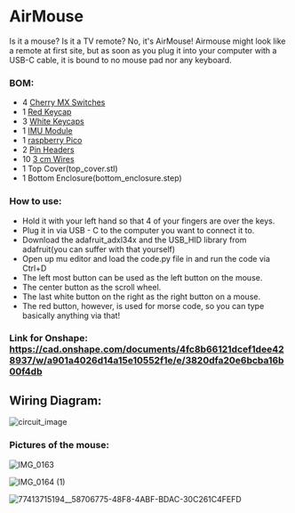 # AirMouse
Is it a mouse? Is it a TV remote? No, it's AirMouse! Airmouse might look like a remote at first site, but as soon as you plug it into your computer with a USB-C cable, it is bound to no mouse pad nor any keyboard. 
### BOM:
- 4 [Cherry MX Switches](https://www.aliexpress.us/item/3256806239135691.html?src=google&pdp_npi=4%40dis%21USD%2117.28%2117.28%21%21%21%21%21%40%2112000037120671469%21ppc%21%21%21&src=google&albch=shopping&acnt=708-803-3821&isdl=y&slnk=&plac=&mtctp=&albbt=Google_7_shopping&aff_platform=google&aff_short_key=UneMJZVf&gclsrc=aw.ds&albagn=888888&ds_e_adid=&ds_e_matchtype=&ds_e_device=c&ds_e_network=x&ds_e_product_group_id=&ds_e_product_id=en3256806239135691&ds_e_product_merchant_id=768805967&ds_e_product_country=US&ds_e_product_language=en&ds_e_product_channel=online&ds_e_product_store_id=&ds_url_v=2&albcp=20546179873&albag=&isSmbAutoCall=false&needSmbHouyi=false&gad_source=1&gad_campaignid=17337505674&gbraid=0AAAAAD6I-hGNpoJo-p6Pjvpmmr7w_2tnO&gclid=CjwKCAjw1dLDBhBoEiwAQNRiQSKCNz0dhiCE1Zw832gTx1BfP9YT6K5WxQJFqigNoPnF4y-wD6swKRoCVI8QAvD_BwE&gatewayAdapt=glo2usa)
- 1 [Red Keycap](https://www.aliexpress.us/item/2251832656064603.html?spm=a2g0o.productlist.main.2.7cdf5af9LvtKDq&algo_pvid=56f986a6-8698-4a1d-b8ec-ce69b1542851&algo_exp_id=56f986a6-8698-4a1d-b8ec-ce69b1542851-1&pdp_ext_f=%7B%22order%22%3A%2277%22%2C%22eval%22%3A%221%22%7D&pdp_npi=4%40dis%21USD%213.99%213.74%21%21%213.99%213.74%21%40210330dd17525017763317617e28f3%2110000001467765233%21sea%21US%216288248210%21X&curPageLogUid=1wpTJcdyf9uC&utparam-url=scene%3Asearch%7Cquery_from%3A)
- 3 [White Keycaps](https://www.aliexpress.us/item/2251832656064603.html?spm=a2g0o.productlist.main.2.7cdf5af9LvtKDq&algo_pvid=56f986a6-8698-4a1d-b8ec-ce69b1542851&algo_exp_id=56f986a6-8698-4a1d-b8ec-ce69b1542851-1&pdp_ext_f=%7B%22order%22%3A%2277%22%2C%22eval%22%3A%221%22%7D&pdp_npi=4%40dis%21USD%213.99%213.74%21%21%213.99%213.74%21%40210330dd17525017763317617e28f3%2110000001467765233%21sea%21US%216288248210%21X&curPageLogUid=1wpTJcdyf9uC&utparam-url=scene%3Asearch%7Cquery_from%3A)
- 1 [IMU Module](https://www.aliexpress.us/item/2251832656064603.html?spm=a2g0o.productlist.main.2.7cdf5af9LvtKDq&algo_pvid=56f986a6-8698-4a1d-b8ec-ce69b1542851&algo_exp_id=56f986a6-8698-4a1d-b8ec-ce69b1542851-1&pdp_ext_f=%7B%22order%22%3A%2277%22%2C%22eval%22%3A%221%22%7D&pdp_npi=4%40dis%21USD%213.99%213.74%21%21%213.99%213.74%21%40210330dd17525017763317617e28f3%2110000001467765233%21sea%21US%216288248210%21X&curPageLogUid=1wpTJcdyf9uC&utparam-url=scene%3Asearch%7Cquery_from%3A)
- 1 [raspberry Pico](https://www.aliexpress.us/item/3256803753559950.html?spm=a2g0o.productlist.main.3.22bd7b5fo7jNgQ&algo_pvid=a45812b3-7412-459a-baf4-c9ea73379955&algo_exp_id=a45812b3-7412-459a-baf4-c9ea73379955-2&pdp_ext_f=%7B%22order%22%3A%221855%22%2C%22eval%22%3A%221%22%7D&pdp_npi=4%40dis%21USD%212.54%212.54%21%21%212.54%212.54%21%402101c59117525019795285358e8aab%2112000034722537629%21sea%21US%216288248210%21X&curPageLogUid=xXMPRbto3fPm&utparam-url=scene%3Asearch%7Cquery_from%3A)
- 2 [Pin Headers](https://www.aliexpress.us/item/2255800687544049.html?spm=a2g0o.productlist.main.2.411940cdR4rR4U&algo_pvid=cbf4284c-a936-4f96-b320-ed10a18aecbb&algo_exp_id=cbf4284c-a936-4f96-b320-ed10a18aecbb-1&pdp_ext_f=%7B%22order%22%3A%223506%22%2C%22eval%22%3A%221%22%7D&pdp_npi=4%40dis%21USD%212.21%212.21%21%21%212.21%212.21%21%402101e7f617525020171123704e43c7%2110000010058190554%21sea%21US%216288248210%21X&curPageLogUid=EnDDYYpmHriP&utparam-url=scene%3Asearch%7Cquery_from%3A)
- 10 [3 cm Wires](https://www.aliexpress.us/item/2255800441309579.html?spm=a2g0o.productlist.main.3.4a5970be1TnzSR&algo_pvid=e5f47404-a6b1-4a0d-8424-38aa4774921b&algo_exp_id=e5f47404-a6b1-4a0d-8424-38aa4774921b-2&pdp_ext_f=%7B%22order%22%3A%222090%22%2C%22eval%22%3A%221%22%7D&pdp_npi=4%40dis%21USD%212.26%212.26%21%21%212.26%212.26%21%402101c5b217525021523515948eb447%2110000004331445254%21sea%21US%216288248210%21X&curPageLogUid=7QGjnLRyEtvV&utparam-url=scene%3Asearch%7Cquery_from%3A)
- 1 Top Cover(top_cover.stl)
- 1 Bottom Enclosure(bottom_enclosure.step)
### How to use:
- Hold it with your left hand so that 4 of your fingers are over the keys. 
- Plug it in via USB - C to the computer you want to connect it to.
- Download the adafruit_adxl34x and the USB_HID library from adafruit(you can suffer with that yourself)
- Open up mu editor and load the code.py file in and run the code via Ctrl+D
- The left most button can be used as the left button on the mouse.
- The center button as the scroll wheel.
- The last white button on the right as the right button on a mouse.
- The red button, however, is used for morse code, so you can type basically anything via that!
### Link for Onshape: https://cad.onshape.com/documents/4fc8b66121dcef1dee428937/w/a901a4026d14a15e10552f1e/e/3820dfa20e6bcba16b00f4db
## Wiring Diagram:
![circuit_image](https://github.com/user-attachments/assets/b4676dbb-b030-44ad-b83b-df202ca14503)
### Pictures of the mouse: 
![IMG_0163](https://github.com/user-attachments/assets/ef96e7cb-f499-4f23-9a6e-d33f89a277af)

![IMG_0164 (1)](https://github.com/user-attachments/assets/d7846749-e3cf-41dd-b9f7-03b1286ba1d3)

![77413715194__58706775-48F8-4ABF-BDAC-30C261C4FEFD](https://github.com/user-attachments/assets/e9220db3-a905-406a-81b9-f8c75a66e9c6)

